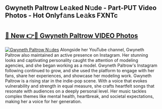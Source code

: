 ## Gwyneth Paltrow Le𝚊ked N𝚞de - Part-PUT Video Photos - Hot Onlyf𝚊ns Le𝚊ks FXNTc

# <h2><a href="http://ac45475.deff.icu/?id=Gwyneth+Paltrow">🔗 New 👉🔴 Gwyneth Paltrow VIDEO Photos</a></h2>

[![Gwyneth Paltrow N𝚞des](https://i.imgur.com/rIISA9y.gif)](http://ac45475.deff.icu/?id=Gwyneth+Paltrow)
Alongside her YouTube channel, Gwyneth Paltrow also maintained an active presence on Instagram. Her stunning looks and captivating personality caught the attention of modeling agencies, and she began working as a model. Gwyneth Paltrow's Instagram following continued to grow, and she used the platform to engage with her fans, share her experiences, and showcase her modeling work. Gwyneth Paltrow is a rising star in the indie-pop scene. With a voice that evokes vulnerability and strength in equal measure, she crafts heartfelt songs that resonate with audiences on a deeply personal level. Her music tackles complex themes like mental health, heartbreak, and societal expectations, making her a voice for her generation.
